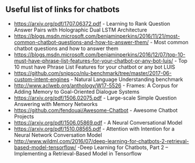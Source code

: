 ## Useful list of links for chatbots

* https://arxiv.org/pdf/1707.06372.pdf - Learning to Rank Question Answer Pairs with Holographic Dual LSTM Architecture
* https://blogs.msdn.microsoft.com/benjaminperkins/2016/11/21/most-common-chatbot-questions-and-how-to-answer-them/ - Most common chatbot questions and how to answer them
* https://blogs.msdn.microsoft.com/benjaminperkins/2016/12/07/top-10-must-have-phrase-list-features-for-your-chatbot-or-any-bot-luis/ - Top 10 must have Phrase List Features for your chatbot or any bot LUIS
* https://github.com/snipsco/nlu-benchmark/tree/master/2017-06-custom-intent-engines - Natural Language Understanding benchmark
* http://www.aclweb.org/anthology/W17-5526 - Frames: A Corpus for Adding Memory
to Goal-Oriented Dialogue Systems
* https://arxiv.org/pdf/1506.02075.pdf - Large-scale Simple Question Answering with Memory Networks
* https://github.com/fendouai/Awesome-Chatbot - Awesome Chatbot Projects
* https://arxiv.org/pdf/1506.05869.pdf - A Neural Conversational Model
* https://arxiv.org/pdf/1510.08565.pdf - Attention with Intention for a Neural Network
Conversation Model
* http://www.wildml.com/2016/07/deep-learning-for-chatbots-2-retrieval-based-model-tensorflow/  -Deep Learning for Chatbots, Part 2 – Implementing a Retrieval-Based Model in Tensorflow
